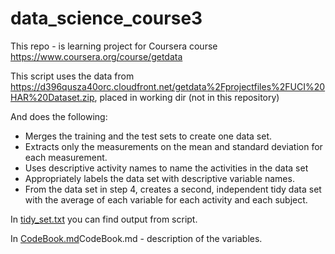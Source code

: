 data_science_course3
====================
This repo - is learning project for Coursera course https://www.coursera.org/course/getdata

This script uses the data from https://d396qusza40orc.cloudfront.net/getdata%2Fprojectfiles%2FUCI%20HAR%20Dataset.zip, placed in working dir (not in this repository)


And does the following:

+ Merges the training and the test sets to create one data set.
+ Extracts only the measurements on the mean and standard deviation for each measurement. 
+ Uses descriptive activity names to name the activities in the data set
+ Appropriately labels the data set with descriptive variable names. 
+ From the data set in step 4, creates a second, independent tidy data set with the average of each variable for each activity and each subject.


In [tidy_set.txt](tidy_set.txt) you can find output from script.

In [CodeBook.md](CodeBook.md)CodeBook.md - description of the variables.
